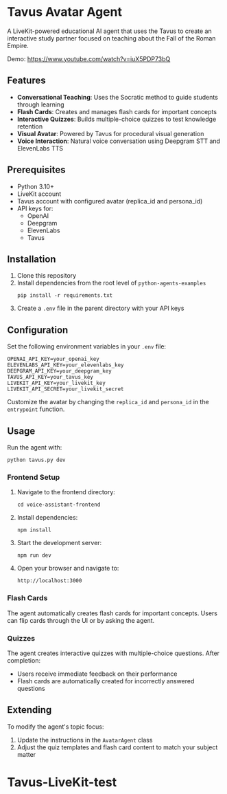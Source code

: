 # Tavus Avatar Agent

A LiveKit-powered educational AI agent that uses the Tavus to create an interactive study partner focused on teaching about the Fall of the Roman Empire.

Demo: https://www.youtube.com/watch?v=iuX5PDP73bQ

## Features

- **Conversational Teaching**: Uses the Socratic method to guide students through learning
- **Flash Cards**: Creates and manages flash cards for important concepts
- **Interactive Quizzes**: Builds multiple-choice quizzes to test knowledge retention
- **Visual Avatar**: Powered by Tavus for procedural visual generation
- **Voice Interaction**: Natural voice conversation using Deepgram STT and ElevenLabs TTS

## Prerequisites

- Python 3.10+
- LiveKit account
- Tavus account with configured avatar (replica_id and persona_id)
- API keys for:
  - OpenAI
  - Deepgram
  - ElevenLabs
  - Tavus

## Installation

1. Clone this repository
2. Install dependencies from the root level of `python-agents-examples`
   ```
   pip install -r requirements.txt
   ```
3. Create a `.env` file in the parent directory with your API keys

## Configuration

Set the following environment variables in your `.env` file:

```
OPENAI_API_KEY=your_openai_key
ELEVENLABS_API_KEY=your_elevenlabs_key
DEEPGRAM_API_KEY=your_deepgram_key
TAVUS_API_KEY=your_tavus_key
LIVEKIT_API_KEY=your_livekit_key
LIVEKIT_API_SECRET=your_livekit_secret
```

Customize the avatar by changing the `replica_id` and `persona_id` in the `entrypoint` function.

## Usage

Run the agent with:

```
python tavus.py dev
```

### Frontend Setup

1. Navigate to the frontend directory:
   ```
   cd voice-assistant-frontend
   ```

2. Install dependencies:
   ```
   npm install
   ```

3. Start the development server:
   ```
   npm run dev
   ```

4. Open your browser and navigate to:
   ```
   http://localhost:3000
   ```

### Flash Cards

The agent automatically creates flash cards for important concepts. Users can flip cards through the UI or by asking the agent.

### Quizzes

The agent creates interactive quizzes with multiple-choice questions. After completion:
- Users receive immediate feedback on their performance
- Flash cards are automatically created for incorrectly answered questions

## Extending

To modify the agent's topic focus:
1. Update the instructions in the `AvatarAgent` class
2. Adjust the quiz templates and flash card content to match your subject matter
# Tavus-LiveKit-test

